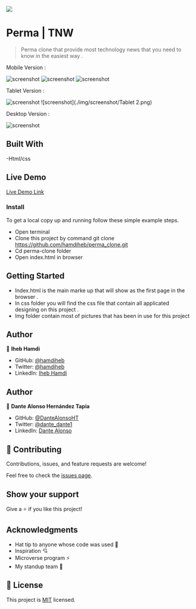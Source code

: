 ![](https://img.shields.io/badge/Microverse-blueviolet)

# Perma | TNW

> Perma clone that provide most technology news that you need to know in the easiest way .

Mobile Version :

![screenshot](./img/screenshot/p_1.png)
![screenshot](./img/screenshot/p_2.png)
![screenshot](./img/screenshot/p_3.png)

Tablet Version :

![screenshot](./img/screenshot/tablet.png)
![screenshot](./img/screenshot/Tablet 2.png)

Desktop Version :

![screenshot](./img/screenshot/desktop.png)

## Built With

-Html/css

## Live Demo

[Live Demo Link](https://hamdiheb.github.io/perma_clone/)

### Install

To get a local copy up and running follow these simple example steps.
- Open terminal
- Clone this project by command git clone https://github.com/hamdiheb/perma_clone.git
- Cd perma-clone folder
- Open index.html in browser

## Getting Started 
- Index.html is the main marke up that will show as the first page in the browser .
- In css folder you will find the css file that contain all applicated designing on this project .
- Img folder contain most of pictures that has been in use for this project

## Author

👤 **Iheb Hamdi**

- GitHub: [@hamdiheb](https://github.com/hamdiheb)
- Twitter: [@hamdiheb](https://twitter.com/hamdiheb)
- LinkedIn: [Iheb Hamdi](https://www.linkedin.com/in/iheb-hamdi-b66084152/)

## Author

👤 **Dante Alonso Hernández Tapia**

- GitHub: [@DanteAlonsoHT](https://github.com/DanteAlonsoHT)
- Twitter: [@dante_dante1](https://twitter.com/dante_dante1)
- LinkedIn: [Dante Alonso](https://www.linkedin.com/in/dante-hernandez99/)

## 🤝 Contributing

Contributions, issues, and feature requests are welcome!

Feel free to check the [issues page](https://github.com/hamdiheb/perma_clone/issues).


## Show your support

Give a ⭐️ if you like this project!


## Acknowledgments

- Hat tip to anyone whose code was used 🔰
- Inspiration 💘
- Microverse program ⚡
- My standup team 🏹

## 📝 License

This project is [MIT](./MIT.md) licensed.
